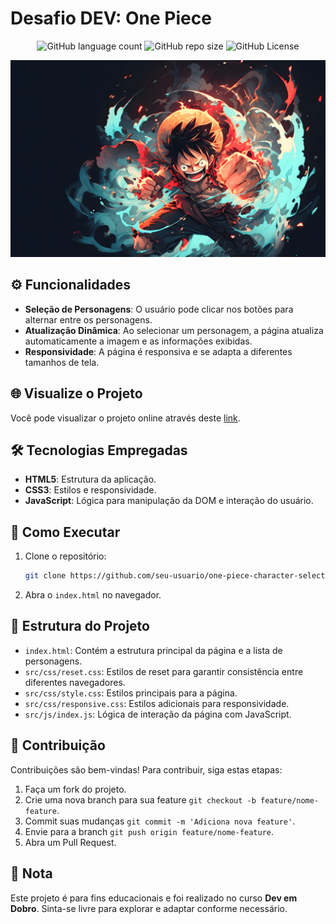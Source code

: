 <!-- Projeto Finalizado -->
# Desafio DEV: One Piece

<p align="center">
  <!-- Contador de linguagens do GitHub -->
  <img alt="GitHub language count" src="https://img.shields.io/github/languages/count/devAndreotti/dev-one-piece?color=FFF&labelColor=71252f&style=flat-square">
  <!-- Tamanho do repositório no GitHub -->
  <img alt="GitHub repo size" src="https://img.shields.io/github/repo-size/devAndreotti/dev-one-piece?color=FFF&labelColor=71252f&style=flat-square">
  <!-- Licença do GitHub -->
  <img alt="GitHub License" src="https://img.shields.io/github/license/devAndreotti/devAndreotti?color=FFF&labelColor=71252f&style=flat-square">
</p>

<div align="center">
  <img src="./src/img/personagem-monkey-d-luffy.jpg" alt="One Piece Banner"/>
</div>

## ⚙️ Funcionalidades

- **Seleção de Personagens**: O usuário pode clicar nos botões para alternar entre os personagens.
- **Atualização Dinâmica**: Ao selecionar um personagem, a página atualiza automaticamente a imagem e as informações exibidas.
- **Responsividade**: A página é responsiva e se adapta a diferentes tamanhos de tela.

## 🌐 Visualize o Projeto

Você pode visualizar o projeto online através deste [link](https://devandreotti.github.io/dev-one-piece/).

## 🛠 Tecnologias Empregadas

- **HTML5**: Estrutura da aplicação.
- **CSS3**: Estilos e responsividade.
- **JavaScript**: Lógica para manipulação da DOM e interação do usuário.

## 🚀 Como Executar

1. Clone o repositório:
   ```bash
   git clone https://github.com/seu-usuario/one-piece-character-select.git
   ```
2. Abra o `index.html` no navegador.

## 📁 Estrutura do Projeto

- `index.html`: Contém a estrutura principal da página e a lista de personagens.
- `src/css/reset.css`: Estilos de reset para garantir consistência entre diferentes navegadores.
- `src/css/style.css`: Estilos principais para a página.
- `src/css/responsive.css`: Estilos adicionais para responsividade.
- `src/js/index.js`: Lógica de interação da página com JavaScript.

## 💪 Contribuição

Contribuições são bem-vindas! Para contribuir, siga estas etapas:

1. Faça um fork do projeto.
2. Crie uma nova branch para sua feature `git checkout -b feature/nome-feature`.
3. Commit suas mudanças `git commit -m 'Adiciona nova feature'`.
4. Envie para a branch `git push origin feature/nome-feature`.
5. Abra um Pull Request.

## 📝 Nota

Este projeto é para fins educacionais e foi realizado no curso **Dev em Dobro**. Sinta-se livre para explorar e adaptar conforme necessário.
